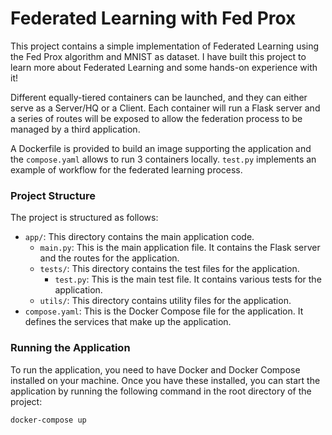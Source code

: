 # Federated Learning with Fed Prox

This project contains a simple implementation of Federated Learning using the Fed Prox algorithm and MNIST as dataset.
I have built this project to learn more about Federated Learning and some hands-on experience with it! 

Different equally-tiered containers can be launched, and they can either serve as a Server/HQ or a Client. 
Each container will run a Flask server and a series of routes will be exposed to allow the federation process to be managed by a third application.

A Dockerfile is provided to build an image supporting the application and the `compose.yaml` allows to run 3 containers locally.
`test.py` implements an example of workflow for the federated learning process. 


### Project Structure

The project is structured as follows:

- `app/`: This directory contains the main application code.
  - `main.py`: This is the main application file. It contains the Flask server and the routes for the application.
  - `tests/`: This directory contains the test files for the application.
    - `test.py`: This is the main test file. It contains various tests for the application.
  - `utils/`: This directory contains utility files for the application.
- `compose.yaml`: This is the Docker Compose file for the application. It defines the services that make up the application.

### Running the Application

To run the application, you need to have Docker and Docker Compose installed on your machine. Once you have these installed, you can start the application by running the following command in the root directory of the project:

```bash
docker-compose up
```
